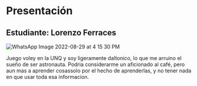 # Presentación

## Estudiante: Lorenzo Ferraces

![WhatsApp Image 2022-08-29 at 4 15 30 PM](https://user-images.githubusercontent.com/104181443/187280789-5f1daa9a-5746-4daf-8ca8-8242f8a06c11.jpeg)


Juego voley en la UNQ y soy ligeramente daltonico, lo que me arruino el sueño de ser astronauta. Podria considerarme un aficionado al café, pero aun mas a aprender cosassolo por el hecho de aprenderlas, y no tener nada en que usar toda esa informacion. 



